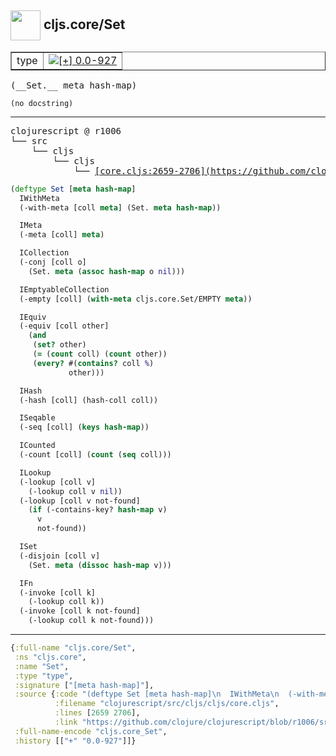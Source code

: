 ## <img width="48px" valign="middle" src="http://i.imgur.com/Hi20huC.png"> cljs.core/Set

 <table border="1">
<tr>
<td>type</td>
<td><a href="https://github.com/cljsinfo/api-refs/tree/0.0-927"><img valign="middle" alt="[+] 0.0-927" src="https://img.shields.io/badge/+-0.0--927-lightgrey.svg"></a> </td>
</tr>
</table>

 <samp>
(__Set.__ meta hash-map)<br>
</samp>

```
(no docstring)
```

---

 <pre>
clojurescript @ r1006
└── src
    └── cljs
        └── cljs
            └── <ins>[core.cljs:2659-2706](https://github.com/clojure/clojurescript/blob/r1006/src/cljs/cljs/core.cljs#L2659-L2706)</ins>
</pre>

```clj
(deftype Set [meta hash-map]
  IWithMeta
  (-with-meta [coll meta] (Set. meta hash-map))

  IMeta
  (-meta [coll] meta)

  ICollection
  (-conj [coll o]
    (Set. meta (assoc hash-map o nil)))

  IEmptyableCollection
  (-empty [coll] (with-meta cljs.core.Set/EMPTY meta))

  IEquiv
  (-equiv [coll other]
    (and
     (set? other)
     (= (count coll) (count other))
     (every? #(contains? coll %)
             other)))

  IHash
  (-hash [coll] (hash-coll coll))

  ISeqable
  (-seq [coll] (keys hash-map))

  ICounted
  (-count [coll] (count (seq coll)))

  ILookup
  (-lookup [coll v]
    (-lookup coll v nil))
  (-lookup [coll v not-found]
    (if (-contains-key? hash-map v)
      v
      not-found))

  ISet
  (-disjoin [coll v]
    (Set. meta (dissoc hash-map v)))

  IFn
  (-invoke [coll k]
    (-lookup coll k))
  (-invoke [coll k not-found]
    (-lookup coll k not-found)))
```


---

```clj
{:full-name "cljs.core/Set",
 :ns "cljs.core",
 :name "Set",
 :type "type",
 :signature ["[meta hash-map]"],
 :source {:code "(deftype Set [meta hash-map]\n  IWithMeta\n  (-with-meta [coll meta] (Set. meta hash-map))\n\n  IMeta\n  (-meta [coll] meta)\n\n  ICollection\n  (-conj [coll o]\n    (Set. meta (assoc hash-map o nil)))\n\n  IEmptyableCollection\n  (-empty [coll] (with-meta cljs.core.Set/EMPTY meta))\n\n  IEquiv\n  (-equiv [coll other]\n    (and\n     (set? other)\n     (= (count coll) (count other))\n     (every? #(contains? coll %)\n             other)))\n\n  IHash\n  (-hash [coll] (hash-coll coll))\n\n  ISeqable\n  (-seq [coll] (keys hash-map))\n\n  ICounted\n  (-count [coll] (count (seq coll)))\n\n  ILookup\n  (-lookup [coll v]\n    (-lookup coll v nil))\n  (-lookup [coll v not-found]\n    (if (-contains-key? hash-map v)\n      v\n      not-found))\n\n  ISet\n  (-disjoin [coll v]\n    (Set. meta (dissoc hash-map v)))\n\n  IFn\n  (-invoke [coll k]\n    (-lookup coll k))\n  (-invoke [coll k not-found]\n    (-lookup coll k not-found)))",
          :filename "clojurescript/src/cljs/cljs/core.cljs",
          :lines [2659 2706],
          :link "https://github.com/clojure/clojurescript/blob/r1006/src/cljs/cljs/core.cljs#L2659-L2706"},
 :full-name-encode "cljs.core_Set",
 :history [["+" "0.0-927"]]}

```
